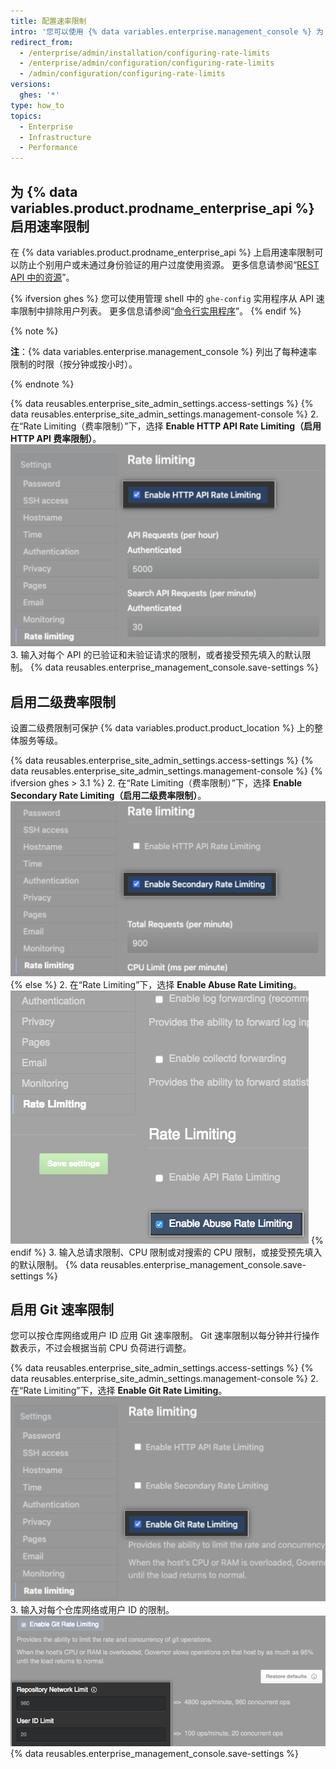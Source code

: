 ```yaml
---
title: 配置速率限制
intro: '您可以使用 {% data variables.enterprise.management_console %} 为 {% data variables.product.prodname_ghe_server %} 配置速率限制。'
redirect_from:
  - /enterprise/admin/installation/configuring-rate-limits
  - /enterprise/admin/configuration/configuring-rate-limits
  - /admin/configuration/configuring-rate-limits
versions:
  ghes: '*'
type: how_to
topics:
  - Enterprise
  - Infrastructure
  - Performance
---
```


## 为 {% data variables.product.prodname_enterprise_api %} 启用速率限制

在 {% data variables.product.prodname_enterprise_api %} 上启用速率限制可以防止个别用户或未通过身份验证的用户过度使用资源。 更多信息请参阅“[REST API 中的资源](/rest/overview/resources-in-the-rest-api#rate-limiting)”。

{% ifversion ghes %}
您可以使用管理 shell 中的 `ghe-config` 实用程序从 API 速率限制中排除用户列表。 更多信息请参阅“[命令行实用程序](/enterprise/admin/configuration/command-line-utilities#ghe-config)”。
{% endif %}

{% note %}

**注**：{% data variables.enterprise.management_console %} 列出了每种速率限制的时限（按分钟或按小时）。

{% endnote %}

{% data reusables.enterprise_site_admin_settings.access-settings %}
{% data reusables.enterprise_site_admin_settings.management-console %}
2. 在“Rate Limiting（费率限制）”下，选择 **Enable HTTP API Rate Limiting（启用 HTTP API 费率限制）**。 ![用于启用 API 速率限制的复选框](/assets/images/enterprise/management-console/api-rate-limits-checkbox.png)
3. 输入对每个 API 的已验证和未验证请求的限制，或者接受预先填入的默认限制。
{% data reusables.enterprise_management_console.save-settings %}

## 启用二级费率限制

设置二级费限制可保护 {% data variables.product.product_location %} 上的整体服务等级。

{% data reusables.enterprise_site_admin_settings.access-settings %}
{% data reusables.enterprise_site_admin_settings.management-console %}
{% ifversion ghes > 3.1 %}
2. 在“Rate Limiting（费率限制）”下，选择 **Enable Secondary Rate Limiting（启用二级费率限制）**。 ![用于启用二级费率限制的复选框](/assets/images/enterprise/management-console/secondary-rate-limits-checkbox.png)
{% else %}
2. 在“Rate Limiting”下，选择 **Enable Abuse Rate Limiting**。 ![用于启用滥用率限制的复选框](/assets/images/enterprise/management-console/abuse-rate-limits-checkbox.png)
{% endif %}
3. 输入总请求限制、CPU 限制或对搜索的 CPU 限制，或接受预先填入的默认限制。
{% data reusables.enterprise_management_console.save-settings %}

## 启用 Git 速率限制

您可以按仓库网络或用户 ID 应用 Git 速率限制。 Git 速率限制以每分钟并行操作数表示，不过会根据当前 CPU 负荷进行调整。

{% data reusables.enterprise_site_admin_settings.access-settings %}
{% data reusables.enterprise_site_admin_settings.management-console %}
2. 在“Rate Limiting”下，选择 **Enable Git Rate Limiting**。 ![用于启用 Git 速率限制的复选框](/assets/images/enterprise/management-console/git-rate-limits-checkbox.png)
3. 输入对每个仓库网络或用户 ID 的限制。 ![仓库网络和用户 ID 限制的字段](/assets/images/enterprise/management-console/example-git-rate-limits.png)
{% data reusables.enterprise_management_console.save-settings %}
